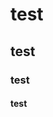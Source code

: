 <!--
title:   test
tags:    test
id:      bd53b56cba788d06647b
private: true
-->
# test

## test

### test


#### test

